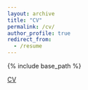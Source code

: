 ```yaml
---
layout: archive
title: "CV"
permalink: /cv/
author_profile: true
redirect_from:
  - /resume
---
```


{% include base_path %}

[CV](https://gosia-majewska.github.io/files/Gosia_Majewska.pdf)

